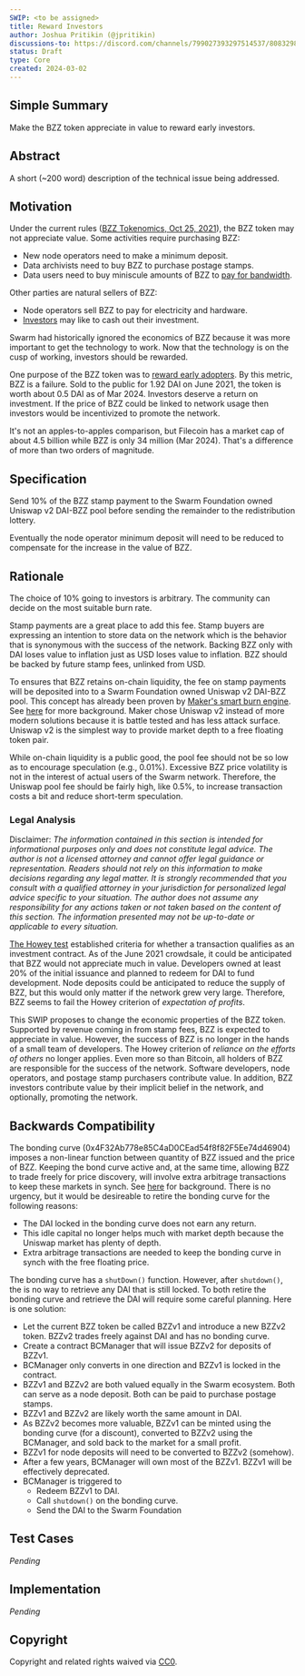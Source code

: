 ```yaml
---
SWIP: <to be assigned>
title: Reward Investors
author: Joshua Pritikin (@jpritikin)
discussions-to: https://discord.com/channels/799027393297514537/808329804268699678
status: Draft
type: Core
created: 2024-03-02
---
```


<!--You can leave these HTML comments in your merged SWIP and delete the visible duplicate text guides, they will not appear and may be helpful to refer to if you edit it again. This is the suggested template for new SWIPs. Note that a SWIP number will be assigned by an editor. When opening a pull request to submit your SWIP, please use an abbreviated title in the filename, `SWIP-draft_title_abbrev.md`. The title should be 44 characters or less.-->

## Simple Summary
<!--"If you can't explain it simply, you don't understand it well enough." Provide a simplified and layman-accessible explanation of the SWIP.-->
Make the BZZ token appreciate in value to reward early investors.

## Abstract
<!--A short (~200 word) description of the technical issue being addressed.-->
A short (~200 word) description of the technical issue being addressed.

## Motivation
<!--The motivation is critical for SWIPs that want to change the Swarm protocol. It should clearly explain why the existing protocol specification is inadequate to address the problem that the SWIP solves. SWIP submissions without sufficient motivation may be rejected outright.-->
Under the current rules ([BZZ Tokenomics, Oct 25, 2021](https://medium.com/ethereum-swarm/swarm-tokenomics-91254cd5adf)), the BZZ token may not appreciate value. Some activities require purchasing BZZ:
- New node operators need to make a minimum deposit.
- Data archivists need to buy BZZ to purchase postage stamps.
- Data users need to buy miniscule amounts of BZZ to [pay for bandwidth](https://blog.ethswarm.org/foundation/2021/understanding-swarms-bandwidth-incentives/).

Other parties are natural sellers of BZZ:
- Node operators sell BZZ to pay for electricity and hardware.
- [Investors](https://cryptorank.io/ico/swarm) may like to cash out their investment.

Swarm had historically ignored the economics of BZZ because it was more important to get the technology to work. Now that the technology is on the cusp of working, investors should be rewarded.

One purpose of the BZZ token was to [reward early adopters](https://blog.ethswarm.org/foundation/2021/swarm-is-airdropping-1000000-bzz/). By this metric, BZZ is a failure. Sold to the public for 1.92 DAI on June 2021, the token is worth about 0.5 DAI as of Mar 2024. Investors deserve a return on investment. If the price of BZZ could be linked to network usage then investors would be incentivized to promote the network.

It's not an apples-to-apples comparison, but Filecoin has a market cap of about 4.5 billion while BZZ is only 34 million (Mar 2024). That's a difference of more than two orders of magnitude.

## Specification
<!--The technical specification should describe the syntax and semantics of any new feature. The specification should be detailed enough to allow competing, interoperable implementations for the current Swarm platform and future client implementations.-->

Send 10% of the BZZ stamp payment to the Swarm Foundation owned Uniswap v2 DAI-BZZ pool before sending the remainder to the redistribution lottery.

Eventually the node operator minimum deposit will need to be reduced to compensate for the increase in the value of BZZ.

## Rationale
<!--The rationale fleshes out the specification by describing what motivated the design and why particular design decisions were made. It should describe alternate designs that were considered and related work, e.g. how the feature is supported in other languages. The rationale may also provide evidence of consensus within the community, and should discuss important objections or concerns raised during discussion.-->

The choice of 10% going to investors is arbitrary. The community can decide on the most suitable burn rate.

Stamp payments are a great place to add this fee. Stamp buyers are expressing an intention to store data on the network which is the behavior that is synonymous with the success of the network. Backing BZZ only with DAI loses value to inflation just as USD loses value to inflation. BZZ should be backed by future stamp fees, unlinked from USD.

To ensures that BZZ retains on-chain liquidity, the fee on stamp payments will be deposited into to a Swarm Foundation owned Uniswap v2 DAI-BZZ pool. This concept has already been proven by [Maker's smart burn engine](https://makerburn.com/#/buyback). See [here](https://vote.makerdao.com/polling/QmQmxEZp#poll-detail) for more background. Maker chose Uniswap v2 instead of more modern solutions because it is battle tested and has less attack surface. Uniswap v2 is the simplest way to provide market depth to a free floating token pair.

While on-chain liquidity is a public good, the pool fee should not be so low as to encourage speculation (e.g., 0.01%). Excessive BZZ price volatility is not in the interest of actual users of the Swarm network. Therefore, the Uniswap pool fee should be fairly high, like 0.5%, to increase transaction costs a bit and reduce short-term speculation.

### Legal Analysis

Disclaimer: *The information contained in this section is intended for informational purposes only and does not constitute legal advice. The author is not a licensed attorney and cannot offer legal guidance or representation. Readers should not rely on this information to make decisions regarding any legal matter. It is strongly recommended that you consult with a qualified attorney in your jurisdiction for personalized legal advice specific to your situation. The author does not assume any responsibility for any actions taken or not taken based on the content of this section. The information presented may not be up-to-date or applicable to every situation.*

[The Howey test](https://www.investopedia.com/does-crypto-pass-the-howey-test-8385183) established criteria for whether a transaction qualifies as an investment contract. As of the June 2021 crowdsale, it could be anticipated that BZZ would not appreciate much in value. Developers owned at least 20% of the initial issuance and planned to redeem for DAI to fund development. Node deposits could be anticipated to reduce the supply of BZZ, but this would only matter if the network grew very large. Therefore, BZZ seems to fail the Howey criterion of *expectation of profits*.

This SWIP proposes to change the economic properties of the BZZ token. Supported by revenue coming in from stamp fees, BZZ is expected to appreciate in value. However, the success of BZZ is no longer in the hands of a small team of developers. The Howey criterion of *reliance on the efforts of others* no longer applies. Even more so than Bitcoin, all holders of BZZ are responsible for the success of the network. Software developers, node operators, and postage stamp purchasers contribute value. In addition, BZZ investors contribute value by their implicit belief in the network, and optionally, promoting the network.

## Backwards Compatibility
<!--All SWIPs that introduce backwards incompatibilities must include a section describing these incompatibilities and their severity. The SWIP must explain how the author proposes to deal with these incompatibilities. SWIP submissions without a sufficient backwards compatibility treatise may be rejected outright.-->

The bonding curve (0x4F32Ab778e85C4aD0CEad54f8f82F5Ee74d46904) imposes a non-linear function between quantity of BZZ issued and the price of BZZ. Keeping the bond curve active and, at the same time, allowing BZZ to trade freely for price discovery, will involve extra arbitrage transactions to keep these markets in synch. See [here](https://medium.com/ethereum-swarm/swarm-and-its-bzzaar-bonding-curve-ac2fa9889914) for background. There is no urgency, but it would be desireable to retire the bonding curve for the following reasons:

- The DAI locked in the bonding curve does not earn any return.
- This idle capital no longer helps much with market depth because the Uniswap market has plenty of depth.
- Extra arbitrage transactions are needed to keep the bonding curve in synch with the free floating price.

The bonding curve has a `shutDown()` function. However, after `shutdown()`, the is no way to retrieve any DAI that is still locked. To both retire the bonding curve and retrieve the DAI will require some careful planning. Here is one solution:

- Let the current BZZ token be called BZZv1 and introduce a new BZZv2 token. BZZv2 trades freely against DAI and has no bonding curve.
- Create a contract BCManager that will issue BZZv2 for deposits of BZZv1.
- BCManager only converts in one direction and BZZv1 is locked in the contract.
- BZZv1 and BZZv2 are both valued equally in the Swarm ecosystem. Both can serve as a node deposit. Both can be paid to purchase postage stamps.
- BZZv1 and BZZv2 are likely worth the same amount in DAI.
- As BZZv2 becomes more valuable, BZZv1 can be minted using the bonding curve (for a discount), converted to BZZv2 using the BCManager, and sold back to the market for a small profit.
- BZZv1 for node deposits will need to be converted to BZZv2 (somehow).
- After a few years, BCManager will own most of the BZZv1. BZZv1 will be effectively deprecated.
- BCManager is triggered to
  - Redeem BZZv1 to DAI.
  - Call `shutdown()` on the bonding curve.
  - Send the DAI to the Swarm Foundation

## Test Cases
<!--Test cases for an implementation are mandatory for SWIPs that are affecting changes to data and message formats. Other SWIPs can choose to include links to test cases if applicable.-->
*Pending*

## Implementation
<!--The implementations must be completed before any SWIP is given status "Final", but it need not be completed before the SWIP is accepted. While there is merit to the approach of reaching consensus on the specification and rationale before writing code, the principle of "rough consensus and running code" is still useful when it comes to resolving many discussions of API details.-->
*Pending*

## Copyright
Copyright and related rights waived via [CC0](https://creativecommons.org/publicdomain/zero/1.0/).
